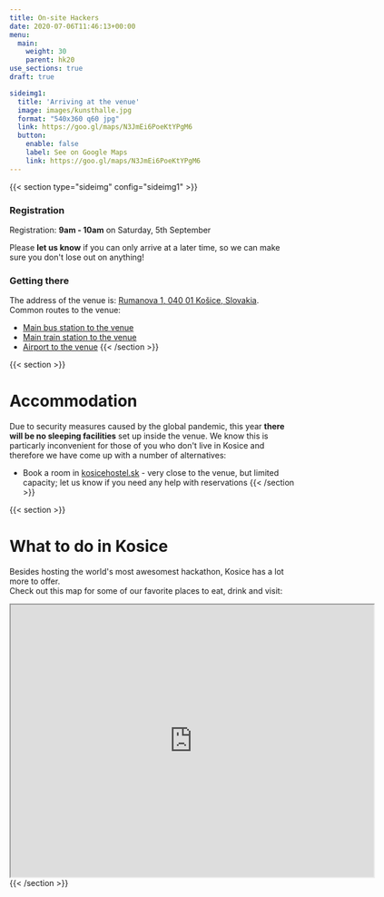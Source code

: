 ```yaml
---
title: On-site Hackers
date: 2020-07-06T11:46:13+00:00
menu:
  main:
    weight: 30
    parent: hk20
use_sections: true
draft: true

sideimg1:
  title: 'Arriving at the venue'
  image: images/kunsthalle.jpg
  format: "540x360 q60 jpg"
  link: https://goo.gl/maps/N3JmEi6PoeKtYPgM6
  button:
    enable: false
    label: See on Google Maps
    link: https://goo.gl/maps/N3JmEi6PoeKtYPgM6
---
```



{{< section type="sideimg" config="sideimg1" >}}
### Registration
Registration: **9am - 10am** on Saturday, 5th September 

Please **let us know** if you can only arrive at a later time, so we can make sure you don't lose out on anything!

### Getting there
The address of the venue is: [Rumanova 1, 040 01 Košice, Slovakia](https://goo.gl/maps/X6ja1FCqZt75XSM28).  
Common routes to the venue:
- [Main bus station to the venue](https://goo.gl/maps/ACQKLXrWpmJzt7hQ7)
- [Main train station to the venue](https://goo.gl/maps/zSB9hYHfLWvXpk5x6)
- [Airport to the venue](https://goo.gl/maps/jS2mLunPjnBF76p86)
{{< /section >}}

{{< section >}}
# Accommodation
Due to security measures caused by the global pandemic, this year **there will be no sleeping facilities** set up inside the venue. We know this is particarly inconvenient for those of you
who don't live in Kosice and therefore we have come up with a number of alternatives:
* Book a room in [kosicehostel.sk](http://www.kosicehostel.sk/?lang=en) - very close to the venue, but limited capacity; let us know if you need any help with reservations
{{< /section >}}

{{< section >}}
# What to do in Kosice
Besides hosting the world's most awesomest hackathon, Kosice has a lot more to offer.  
Check out this map for some of our favorite places to eat, drink and visit:
<iframe src="https://www.google.com/maps/d/embed?mid=1X-8E6fYurOqrosDvT_MsdXyK-LI-sVeh" width="640" height="480"></iframe>
{{< /section >}}
